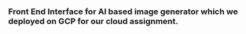 ### Front End Interface for AI based image generator which we deployed on GCP for our cloud assignment.
